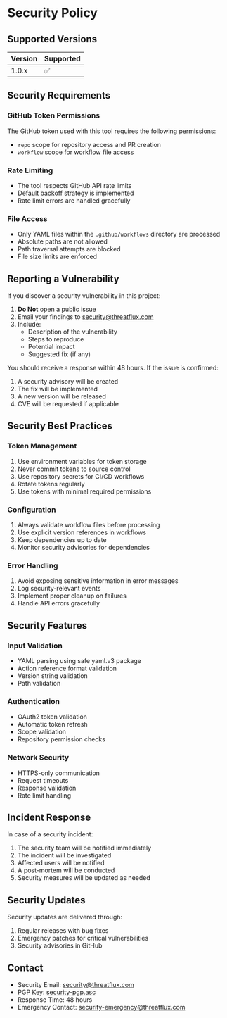 # Security Policy

## Supported Versions

| Version | Supported          |
| ------- | ----------------- |
| 1.0.x   | :white_check_mark: |

## Security Requirements

### GitHub Token Permissions
The GitHub token used with this tool requires the following permissions:
- `repo` scope for repository access and PR creation
- `workflow` scope for workflow file access

### Rate Limiting
- The tool respects GitHub API rate limits
- Default backoff strategy is implemented
- Rate limit errors are handled gracefully

### File Access
- Only YAML files within the `.github/workflows` directory are processed
- Absolute paths are not allowed
- Path traversal attempts are blocked
- File size limits are enforced

## Reporting a Vulnerability

If you discover a security vulnerability in this project:

1. **Do Not** open a public issue
2. Email your findings to security@threatflux.com
3. Include:
   - Description of the vulnerability
   - Steps to reproduce
   - Potential impact
   - Suggested fix (if any)

You should receive a response within 48 hours. If the issue is confirmed:
1. A security advisory will be created
2. The fix will be implemented
3. A new version will be released
4. CVE will be requested if applicable

## Security Best Practices

### Token Management
1. Use environment variables for token storage
2. Never commit tokens to source control
3. Use repository secrets for CI/CD workflows
4. Rotate tokens regularly
5. Use tokens with minimal required permissions

### Configuration
1. Always validate workflow files before processing
2. Use explicit version references in workflows
3. Keep dependencies up to date
4. Monitor security advisories for dependencies

### Error Handling
1. Avoid exposing sensitive information in error messages
2. Log security-relevant events
3. Implement proper cleanup on failures
4. Handle API errors gracefully

## Security Features

### Input Validation
- YAML parsing using safe yaml.v3 package
- Action reference format validation
- Version string validation
- Path validation

### Authentication
- OAuth2 token validation
- Automatic token refresh
- Scope validation
- Repository permission checks

### Network Security
- HTTPS-only communication
- Request timeouts
- Response validation
- Rate limit handling

## Incident Response

In case of a security incident:

1. The security team will be notified immediately
2. The incident will be investigated
3. Affected users will be notified
4. A post-mortem will be conducted
5. Security measures will be updated as needed

## Security Updates

Security updates are delivered through:
1. Regular releases with bug fixes
2. Emergency patches for critical vulnerabilities
3. Security advisories in GitHub

## Contact

- Security Email: security@threatflux.com
- PGP Key: [security-pgp.asc](https://threatflux.com/security-pgp.asc)
- Response Time: 48 hours
- Emergency Contact: security-emergency@threatflux.com
